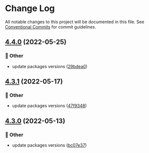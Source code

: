 # Change Log

All notable changes to this project will be documented in this file.
See [Conventional Commits](https://conventionalcommits.org) for commit guidelines.

## [4.4.0](https://github.com/naver/egjs-infinitegrid/compare/@egjs/svelte-infinitegrid@4.3.1...@egjs/svelte-infinitegrid@4.4.0) (2022-05-25)


### :mega: Other

* update packages versions ([29bdea0](https://github.com/naver/egjs-infinitegrid/commit/29bdea08f334113e4a73180dd5f9e803c4befc99))



## [4.3.1](https://github.com/naver/egjs-infinitegrid/compare/@egjs/svelte-infinitegrid@4.3.0...@egjs/svelte-infinitegrid@4.3.1) (2022-05-17)


### :mega: Other

* update packages versions ([47f9348](https://github.com/naver/egjs-infinitegrid/commit/47f9348042e19c789b986ec936ed042a3838afc8))



## [4.3.0](https://github.com/naver/egjs-infinitegrid/compare/@egjs/svelte-infinitegrid@4.2.1...@egjs/svelte-infinitegrid@4.3.0) (2022-05-13)


### :mega: Other

* update packages versions ([bc07e37](https://github.com/naver/egjs-infinitegrid/commit/bc07e37a5fb40e94f87cd1b07f1f7a843ddbe7e8))
